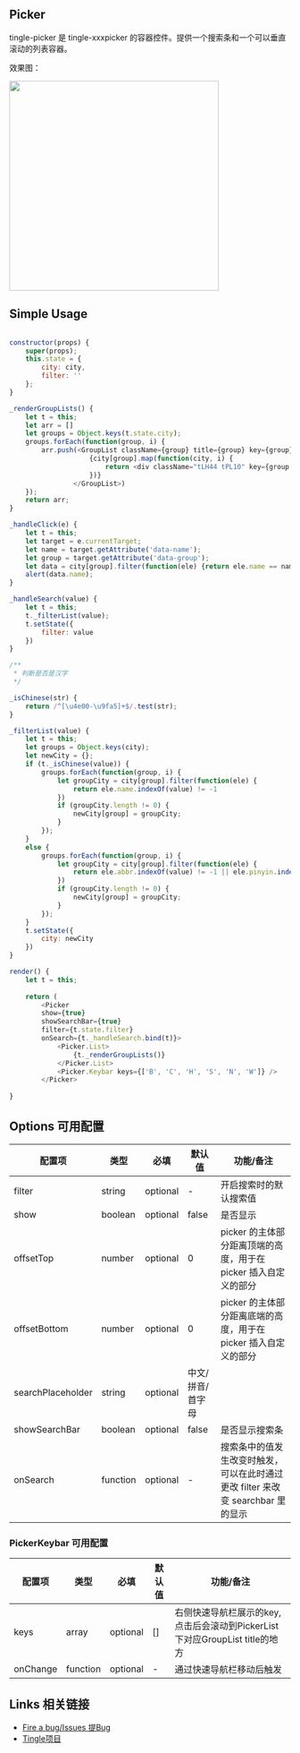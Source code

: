 ## Picker

tingle-picker 是 tingle-xxxpicker 的容器控件。提供一个搜索条和一个可以垂直滚动的列表容器。

效果图：   

<img src="https://img.alicdn.com/tps/TB1UokhJpXXXXcTXXXXXXXXXXXX-750-1254.png" width="375"/>

## Simple Usage

```javascript

constructor(props) {
    super(props);
    this.state = {
        city: city,
        filter: ''
    };
}

_renderGroupLists() {
    let t = this;
    let arr = []
    let groups = Object.keys(t.state.city);
    groups.forEach(function(group, i) {
        arr.push(<GroupList className={group} title={group} key={group}>
                    {city[group].map(function(city, i) {
                        return <div className="tLH44 tPL10" key={group + i} data-group={group} data-name={city.name} onClick={t._handleClick.bind(t)}>{city.name}</div>
                    })}
                </GroupList>)
    });
    return arr;
}

_handleClick(e) {
    let t = this;
    let target = e.currentTarget;
    let name = target.getAttribute('data-name');
    let group = target.getAttribute('data-group');
    let data = city[group].filter(function(ele) {return ele.name == name})[0];
    alert(data.name);
}

_handleSearch(value) {
    let t = this;
    t._filterList(value);
    t.setState({
        filter: value
    })
}

/**
 * 判断是否是汉字
 */

_isChinese(str) {
    return /^[\u4e00-\u9fa5]+$/.test(str);
}

_filterList(value) {
    let t = this;
    let groups = Object.keys(city);
    let newCity = {};
    if (t._isChinese(value)) {
        groups.forEach(function(group, i) {
            let groupCity = city[group].filter(function(ele) {
                return ele.name.indexOf(value) != -1
            })
            if (groupCity.length != 0) {
                newCity[group] = groupCity;
            }
        });
    }
    else {
        groups.forEach(function(group, i) {
            let groupCity = city[group].filter(function(ele) {
                return ele.abbr.indexOf(value) != -1 || ele.pinyin.indexOf(value) != -1
            })
            if (groupCity.length != 0) {
                newCity[group] = groupCity;
            }
        });
    }
    t.setState({
        city: newCity
    })
}

render() {
    let t = this;
    
    return (
        <Picker
        show={true} 
        showSearchBar={true}
        filter={t.state.filter}
        onSearch={t._handleSearch.bind(t)}>
            <Picker.List>
                {t._renderGroupLists()}
            </Picker.List>
            <Picker.Keybar keys={['B', 'C', 'H', 'S', 'N', 'W']} />
        </Picker>
  
}
```

## Options 可用配置

| 配置项 | 类型 | 必填 | 默认值 | 功能/备注 |
|---|---|---|---|---|
|filter|string|optional|-|开启搜索时的默认搜索值|
|show|boolean|optional|false|是否显示|
|offsetTop|number|optional|0|picker 的主体部分距离顶端的高度，用于在 picker 插入自定义的部分|
|offsetBottom|number|optional|0|picker 的主体部分距离底端的高度，用于在 picker 插入自定义的部分|
|searchPlaceholder|string|optional|中文/拼音/首字母|
|showSearchBar|boolean|optional|false|是否显示搜索条|
|onSearch|function|optional|-|搜索条中的值发生改变时触发，可以在此时通过更改 filter 来改变 searchbar 里的显示

### PickerKeybar 可用配置
| 配置项 | 类型 | 必填 | 默认值 | 功能/备注 |
|---|---|---|---|---|
|keys|array|optional|[]|右侧快速导航栏展示的key,点击后会滚动到PickerList下对应GroupList title的地方|
|onChange|function|optional|-|通过快速导航栏移动后触发|

## Links 相关链接

- [Fire a bug/Issues 提Bug](https://github.com/tinglejs/tingle-picker/issues)
- [Tingle项目](https://github.com/tinglejs)